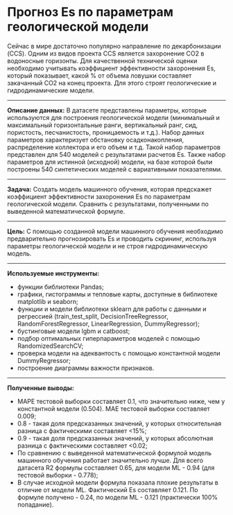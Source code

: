 # Прогноз Es по параметрам геологической модели
Сейчас в мире достаточно популярно направление по декарбонизации (CCS). Одним из видов проекта CCS является захоронение СО2 в водоносные горизонты. Для качественной технической оценки необходимо учитывать
коэффициент эффективности захоронения Es, который показывает, какой % от объема ловушки составляет закачанный СО2 на конец проекта. Для этого строят геологические и гидродинамические модели.  
________

**Описание данных:** В датасете представлены параметры, которые используются для построения геологической модели (минимальный и максимальный горизонтальные ранги, вертикальный ранг, сид, 
пористость, песчанистость, проницаемость и т.д.). Набор данных параметров характеризует обстановку осадконакопления, распределение коллектора и его объем и т.д. Такой набор параметров представлен для 540 моделей
с результатами расчетов Es. Также набор параметров для истинной (исходной) модели, на базе которой были построены 540 синтетических моделей с вариативными показателями. 
________

**Задача:** Создать модель машинного обучения, которая предскажет коэффициент эффективности захоронения Es по параметрам геологической модели. Сравнить с результатами, полученными по выведенной математической формуле. 
________

**Цель:** С помощью созданной модели машинного обучения необходимо предварительно прогнозировать Es и проводить скрининг, используя параметры геологической модели и не строя гидродинамическую модель. 
________

**Используемые инструменты:**
* функции библиотеки Pandas;
* графики, гистограммы и тепловые карты, доступные в библиотеке matplotlib и seaborn;
* функции и модели библиотеки sklearn для работы с данными и регрессией (train_test_split, DecisionTreeRegressor, RandomForestRegressor, LinearRegression, DummyRegressor);
* бустинговые модели lgbm и catboost;
* подбор оптимальных гиперпараметров моделей с помощью RandomizedSearchCV;
* проверка модели на адеквантость с помощью константной модели DummyRegressor;
* построение диаграммы важности признаков.
________

**Полученные выводы:**
* MAPE тестовой выборки составляет 0.1, что значительно ниже, чем у константной модели (0.504). MAE тестовой выборки составляет 0.009;
* 0.8 - такая доля предсказанных значений, у которых относительная разница с фактическими составляет <15%;
* 0.9 - такая доля предсказанных значений, у которых абсолютная разница с фактическими составляет <0.02;
* По сравнению с выведенной математической формулой модель машинного обучения работает значительно лучше. Для всего датасета R2 формулы составляет 0.65, для модели ML - 0.94 (для тестовой выборки - 0.778);
* В случае исходной модели формула показала плохие результаты в отличие от модели ML. Фактический Es составляет 0.121. По формуле получено - 0.24, по модели ML - 0.121 (практически 100% попадание).  
